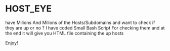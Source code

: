 # HOST_EYE

have Milions And Milions of the Hosts/Subdomains and want to check if they are up or no ? I have coded Small Bash Script For checking them and at the end it will give you HTML file containing the up hosts 

Enjoy!

